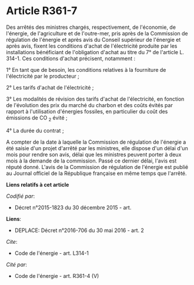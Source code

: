 # Article R361-7

Des arrêtés des ministres chargés, respectivement, de l'économie, de l'énergie, de l'agriculture et de l'outre-mer, pris
après de la Commission de régulation de l'énergie et après avis du Conseil supérieur de l'énergie et après avis, fixent les
conditions d'achat de l'électricité produite par les installations bénéficiant de l'obligation d'achat au titre du 7° de
l'article L. 314-1. Ces conditions d'achat précisent, notamment : 

1° En tant que de besoin, les conditions relatives à la fourniture de l'électricité par le producteur ; 

2° Les tarifs d'achat de l'électricité ; 

3° Les modalités de révision des tarifs d'achat de l'électricité, en fonction de l'évolution des prix du marché du charbon et
des coûts évités par rapport à l'utilisation d'énergies fossiles, en particulier du coût des émissions de CO
  <sub>2</sub> évité ; 

4° La durée du contrat ; 

A compter de la date à laquelle la Commission de régulation de l'énergie a été saisie d'un projet d'arrêté par les ministres,
elle dispose d'un délai d'un mois pour rendre son avis, délai que les ministres peuvent porter à deux mois à la demande de la
commission. Passé ce dernier délai, l'avis est réputé donné. L'avis de la Commission de régulation de l'énergie est publié au
Journal officiel de la République française en même temps que l'arrêté.

**Liens relatifs à cet article**

_Codifié par_:

  - Décret n°2015-1823 du 30 décembre 2015 - art.

**Liens**:

  - DEPLACE: Décret n°2016-706 du 30 mai 2016 - art. 2

_Cite_:

  - Code de l'énergie - art. L314-1

_Cité par_:

  - Code de l'énergie - art. R361-4 (V)
